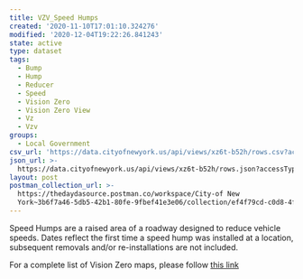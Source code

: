 ```yaml
---
title: VZV_Speed Humps
created: '2020-11-10T17:01:10.324276'
modified: '2020-12-04T19:22:26.841243'
state: active
type: dataset
tags:
  - Bump
  - Hump
  - Reducer
  - Speed
  - Vision Zero
  - Vision Zero View
  - Vz
  - Vzv
groups:
  - Local Government
csv_url: 'https://data.cityofnewyork.us/api/views/xz6t-b52h/rows.csv?accessType=DOWNLOAD'
json_url: >-
  https://data.cityofnewyork.us/api/views/xz6t-b52h/rows.json?accessType=DOWNLOAD
layout: post
postman_collection_url: >-
  https://thedaydasource.postman.co/workspace/City-of New
  York~3b6f7a46-5db5-42b1-80fe-9fbef41e3e06/collection/ef4f79cd-c0d8-4ff0-a82a-9a8447c202c5
---
```

Speed Humps are a raised area of a roadway designed to reduce vehicle speeds. Dates reflect the first time a speed hump was installed at a location, subsequent removals and/or re-installations are not included.

For a complete list of Vision Zero maps, please follow <a href="https://data.cityofnewyork.us/browse?q=vzv&sortBy=last_modified&utf8=%E2%9C%93">this link</a>
